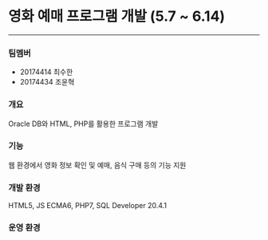 # 영화 예매 프로그램 개발 (5.7 ~ 6.14)
------------------------------
### 팀멤버
+ 20174414 최수한
+ 20174434 조윤혁
### 개요
Oracle DB와 HTML, PHP를 활용한 프로그램 개발
### 기능
웹 환경에서 영화 정보 확인 및 예매, 음식 구매 등의 기능 지원
### 개발 환경
HTML5, JS ECMA6, PHP7, SQL Developer 20.4.1
### 운영 환경
